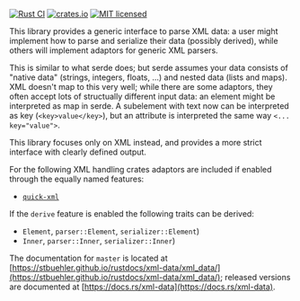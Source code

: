 [![Rust CI](https://github.com/stbuehler/rust-xml-data/actions/workflows/rust.yml/badge.svg?branch=master&event=push)](https://github.com/stbuehler/rust-xml-data/actions/workflows/rust.yml)
[![crates.io](https://img.shields.io/crates/v/xml-data.svg)](https://crates.io/crates/xml-data)
[![MIT licensed](https://img.shields.io/badge/license-MIT-blue.svg)](./LICENSE)

This library provides a generic interface to parse XML data: a user might implement how to parse and serialize their data (possibly derived), while others will implement adaptors for generic XML parsers.

This is similar to what serde does; but serde assumes your data consists of "native data" (strings, integers, floats, ...) and nested data (lists and maps).  XML doesn't map to this very well; while there are some adaptors, they often accept lots of structually different input data: an element might be interpreted as map in serde. A subelement with text now can be interpreted as key (`<key>value</key>`), but an attribute is interpreted the same way `<... key="value">`.

This library focuses only on XML instead, and provides a more strict interface with clearly defined output.

For the following XML handling crates adaptors are included if enabled through the equally named features:
- [`quick-xml`](https://crates.io/crates/quick-xml)

If the `derive` feature is enabled the following traits can be derived:
- `Element`, `parser::Element`, `serializer::Element`)
- `Inner`, `parser::Inner`, `serializer::Inner`)

The documentation for `master` is located at [https://stbuehler.github.io/rustdocs/xml-data/xml_data/](https://stbuehler.github.io/rustdocs/xml-data/xml_data/); released versions are documented at [https://docs.rs/xml-data](https://docs.rs/xml-data).
